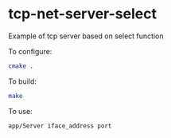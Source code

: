 # tcp-net-server-select
Example of tcp server based on select function

To configure:

```bash
cmake .
```

To build:
```bash
make
```

To use:
```bash
app/Server iface_address port
```
